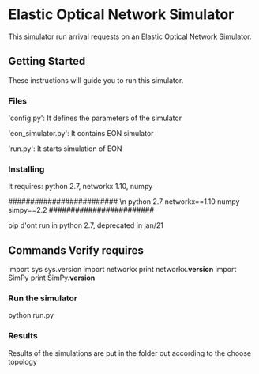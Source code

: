 # Elastic Optical Network Simulator

This simulator run arrival requests on an Elastic Optical Network Simulator.

## Getting Started

These instructions will guide you to run this simulator.

### Files

'config.py': It defines the parameters of the simulator

'eon_simulator.py': It contains EON simulator

'run.py': It starts simulation of EON

### Installing

It requires: python 2.7, networkx 1.10, numpy

######################### \n
python 2.7
networkx==1.10
numpy
simpy==2.2
########################

pip d'ont run in python 2.7, deprecated in jan/21

## Commands Verify requires

import sys
sys.version
import networkx
print networkx.__version__
import SimPy
print SimPy.__version__

### Run the simulator

python run.py

### Results

Results of the simulations are put in the folder out according to the choose topology
